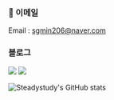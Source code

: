 
### 📧 이메일
Email : sgmin206@naver.com  
### 블로그
[<img src="https://img.shields.io/badge/Velog-brightgreen?style=flat-square&logo=Velog&logoColor=white"/>](https://velog.io/@steadystudy)
[<img src="https://img.shields.io/badge/-%EA%B0%9C%EC%9D%B8%EB%B8%94%EB%A1%9C%EA%B7%B8-yellow"/>](https://steadystudy.github.io/)

![Steadystudy's GitHub stats](https://github-readme-stats.vercel.app/api?username=Steadystudy&show_icons=true&theme=dracula)

